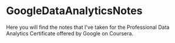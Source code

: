# GoogleDataAnalyticsNotes
Here you will find the notes that I've taken for the Professional Data Analytics Certificate offered by Google on Coursera.
